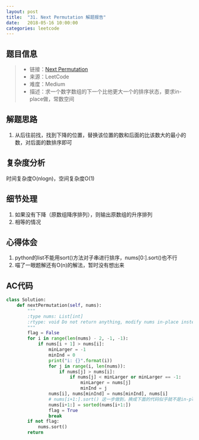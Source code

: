 ```yaml
---
layout: post
title:  "31. Next Permutation 解题报告"
date:   2018-05-16 10:00:00
categories: leetcode
---
```



## 题目信息

> * 链接：[Next Permutation](https://leetcode.com/problems/next-permutation/description/)
> * 来源：LeetCode
> * 难度：Medium
> * 描述：求一个数字数组的下一个比他更大一个的排序状态，要求in-place做，常数空间

## 解题思路
1. 从后往前找，找到下降的位置，替换该位置的数和后面的比该数大的最小的数，对后面的数排序即可

## 复杂度分析
时间复杂度O(nlogn)，空间复杂度O(1)

## 细节处理
1. 如果没有下降（原数组降序排列），则输出原数组的升序排列
2. 相等的情况

## 心得体会
1. python的list不能用sort()方法对子串进行排序，nums[0:].sort()也不行
2. 喵了一眼题解还有O(n)的解法，暂时没有想出来

## AC代码

``` python
class Solution:
    def nextPermutation(self, nums):
        """
        :type nums: List[int]
        :rtype: void Do not return anything, modify nums in-place instead.
        """
        flag = False
        for i in range(len(nums) - 2, -1, -1):
            if nums[i + 1] > nums[i]:
                minLarger = -1
                minInd = 0
                print("i: {}".format(i))
                for j in range(i, len(nums)):
                    if nums[j] > nums[i]:
                        if nums[j] < minLarger or minLarger == -1:
                            minLarger = nums[j] 
                            minInd = j
                nums[i], nums[minInd] = nums[minInd], nums[i]
                # nums[i+1:].sort() 这一步做到，换成下面的代码似乎就不是in-place的算法了？
                nums[i+1:] = sorted(nums[i+1:])
                flag = True
                break
        if not flag:
            nums.sort()
        return 
            

```



[jekyll-docs]: https://jekyllrb.com/docs/home
[jekyll-gh]:   https://github.com/jekyll/jekyll
[jekyll-talk]: https://talk.jekyllrb.com/


